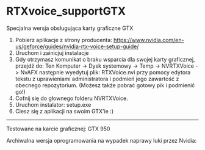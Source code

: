 # RTXvoice_supportGTX
Specjalna wersja obsługująca karty graficzne GTX

1. Pobierz aplikacje z strony producenta: https://www.nvidia.com/en-us/geforce/guides/nvidia-rtx-voice-setup-guide/
2. Uruchom i zainicjuj instalacje
3. Gdy otrzymasz komunikat o braku wsparcia dla swojej karty graficznej, przejdź do: Ten Komputer -> Dysk systemowy -> Temp -> 
NVRTXVoice -> NvAFX następnie wyedytuj plik: RTXVoice.nvi przy pomocy edytora tekstu z uprawieniami administratora i podmień jego zawartość z obecnego repozytorium. 
(Możesz także pobrać gotowy pik i podmienić go!)
4. Cofnij się do głownego folderu NVRTXVoice.
5. Uruchom instalator: setup.exe
6. Ciesz się z aplikacji na swoim GTX'ie :)

<hr>
Testowane na karcie graficznej: GTX 950

Archiwalna wersja oprogramowania na wypadek naprawy luki przez Nvidia: 
